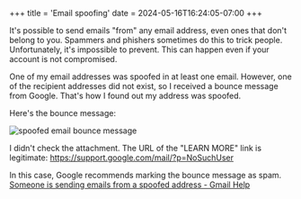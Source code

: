 +++
title = 'Email spoofing'
date = 2024-05-16T16:24:05-07:00
+++

It's possible to send emails "from" any email address, even ones that don't belong to you. Spammers and phishers sometimes do this to trick people. Unfortunately, it's impossible to prevent. This can happen even if your account is not compromised.

One of my email addresses was spoofed in at least one email. However, one of the recipient addresses did not exist, so I received a bounce message from Google. That's how I found out my address was spoofed.

Here's the bounce message:

![spoofed email bounce message](/spoofed-email-bounce-message.png)

I didn't check the attachment. The URL of the "LEARN MORE" link is legitimate: https://support.google.com/mail/?p=NoSuchUser

In this case, Google recommends marking the bounce message as spam. [Someone is sending emails from a spoofed address \- Gmail Help](https://support.google.com/mail/answer/50200?hl=en&sjid=11313421216828233515-NC)
